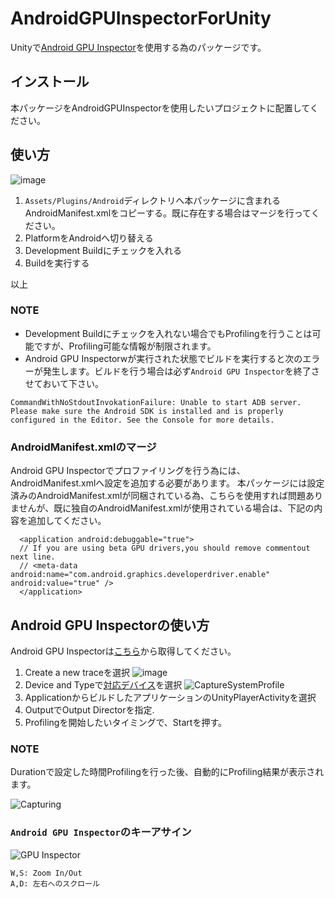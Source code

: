 # AndroidGPUInspectorForUnity

Unityで[Android GPU Inspector](https://gpuinspector.dev/)を使用する為のパッケージです。

## インストール

本パッケージをAndroidGPUInspectorを使用したいプロジェクトに配置してください。

## 使い方

![image](https://user-images.githubusercontent.com/29646672/139030370-48abcf2d-686e-44f7-9858-475d7b394258.png)

1. `Assets/Plugins/Android`ディレクトリへ本パッケージに含まれるAndroidManifest.xmlをコピーする。既に存在する場合はマージを行ってください。
2. PlatformをAndroidへ切り替える
3. Development Buildにチェックを入れる
4. Buildを実行する

以上

### NOTE

- Development Buildにチェックを入れない場合でもProfilingを行うことは可能ですが、Profiling可能な情報が制限されます。
- Android GPU Inspectorwが実行された状態でビルドを実行すると次のエラーが発生します。ビルドを行う場合は必ず`Android GPU Inspector`を終了させておいて下さい。


```
CommandWithNoStdoutInvokationFailure: Unable to start ADB server. Please make sure the Android SDK is installed and is properly configured in the Editor. See the Console for more details.
```

### AndroidManifest.xmlのマージ

Android GPU Inspectorでプロファイリングを行う為には、AndroidManifest.xmlへ設定を追加する必要があります。
本パッケージには設定済みのAndroidManifest.xmlが同梱されている為、こちらを使用すれば問題ありませんが、既に独自のAndroidManifest.xmlが使用されている場合は、下記の内容を追加してください。

```
  <application android:debuggable="true">
  // If you are using beta GPU drivers,you should remove commentout next line.
  // <meta-data android:name="com.android.graphics.developerdriver.enable" android:value="true" />
  </application>
```


## Android GPU Inspectorの使い方

Android GPU Inspectorは[こちら](https://github.com/google/agi)から取得してください。




1. Create a new traceを選択
  ![image](https://user-images.githubusercontent.com/29646672/139036473-87555766-e761-437c-bdee-8605734ef541.png)
2. Device and Typeで[対応デバイス](https://gpuinspector.dev/docs/devices)を選択
  ![CaptureSystemProfile](https://user-images.githubusercontent.com/29646672/139029565-b9cbf54d-1061-4ef2-a031-a79dc4358711.jpg)
3. ApplicationからビルドしたアプリケーションのUnityPlayerActivityを選択
4. OutputでOutput Directorを指定.
5. Profilingを開始したいタイミングで、Startを押す。

### NOTE

Durationで設定した時間Profilingを行った後、自動的にProfiling結果が表示されます。

![Capturing](https://user-images.githubusercontent.com/29646672/139029618-0a1571eb-42e0-4c7c-be12-aff1aec2c9aa.jpg)

### `Android GPU Inspector`のキーアサイン

![GPU Inspector](https://user-images.githubusercontent.com/29646672/139029653-a49d6d42-526e-4939-a751-7416ac0a744d.jpg)

```
W,S: Zoom In/Out
A,D: 左右へのスクロール
```
